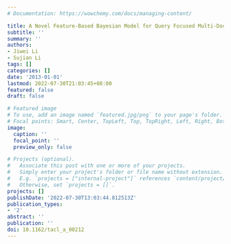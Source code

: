 ```yaml
---
# Documentation: https://wowchemy.com/docs/managing-content/

title: A Novel Feature-Based Bayesian Model for Query Focused Multi-Document Summarization
subtitle: ''
summary: ''
authors:
- Jiwei Li
- Sujian Li
tags: []
categories: []
date: '2013-01-01'
lastmod: 2022-07-30T21:03:45+08:00
featured: false
draft: false

# Featured image
# To use, add an image named `featured.jpg/png` to your page's folder.
# Focal points: Smart, Center, TopLeft, Top, TopRight, Left, Right, BottomLeft, Bottom, BottomRight.
image:
  caption: ''
  focal_point: ''
  preview_only: false

# Projects (optional).
#   Associate this post with one or more of your projects.
#   Simply enter your project's folder or file name without extension.
#   E.g. `projects = ["internal-project"]` references `content/project/deep-learning/index.md`.
#   Otherwise, set `projects = []`.
projects: []
publishDate: '2022-07-30T13:03:44.812513Z'
publication_types:
- '2'
abstract: ''
publication: ''
doi: 10.1162/tacl_a_00212
---
```

